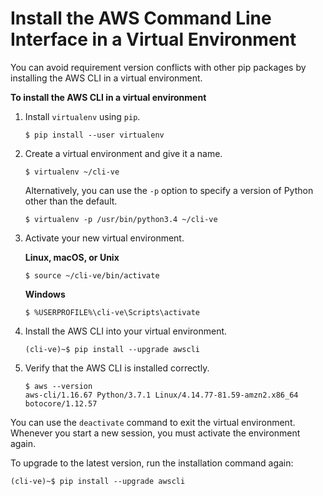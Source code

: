 # Install the AWS Command Line Interface in a Virtual Environment<a name="install-virtualenv"></a>

You can avoid requirement version conflicts with other pip packages by installing the AWS CLI in a virtual environment\.

**To install the AWS CLI in a virtual environment**

1. Install `virtualenv` using `pip`\.

   ```
   $ pip install --user virtualenv
   ```

1. Create a virtual environment and give it a name\.

   ```
   $ virtualenv ~/cli-ve
   ```

   Alternatively, you can use the `-p` option to specify a version of Python other than the default\.

   ```
   $ virtualenv -p /usr/bin/python3.4 ~/cli-ve
   ```

1. Activate your new virtual environment\.

   **Linux, macOS, or Unix**

   ```
   $ source ~/cli-ve/bin/activate
   ```

   **Windows**

   ```
   $ %USERPROFILE%\cli-ve\Scripts\activate
   ```

1. Install the AWS CLI into your virtual environment\.

   ```
   (cli-ve)~$ pip install --upgrade awscli
   ```

1. Verify that the AWS CLI is installed correctly\.

   ```
   $ aws --version
   aws-cli/1.16.67 Python/3.7.1 Linux/4.14.77-81.59-amzn2.x86_64 botocore/1.12.57
   ```

You can use the `deactivate` command to exit the virtual environment\. Whenever you start a new session, you must activate the environment again\.

To upgrade to the latest version, run the installation command again:

```
(cli-ve)~$ pip install --upgrade awscli
```